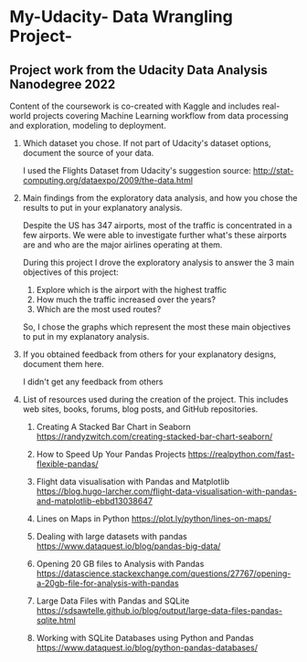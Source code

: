# My-Udacity- Data Wrangling Project-
## Project work from the Udacity Data Analysis Nanodegree 2022 
Content of the coursework is co-created with Kaggle and includes real-world projects covering Machine Learning workflow from data processing and exploration, modeling to deployment.
1. Which dataset you chose. If not part of Udacity's dataset options, document the source of your data.

	I used the Flights Dataset from Udacity's suggestion
	source: http://stat-computing.org/dataexpo/2009/the-data.html


2. Main findings from the exploratory data analysis, and how you chose the results to put in your explanatory analysis.

	Despite the US has 347 airports, most of the traffic is concentrated in a few airports. We were able to investigate further what's these airports are and who are the major airlines operating at them.
	
	During this project I drove the exploratory analysis to answer the 3 main objectives of this project:

	1. Explore which is the airport with the highest traffic
	2. How much the traffic increased over the years?
	3. Which are the most used routes?

	So, I chose the graphs which represent the most these main objectives to put in my explanatory analysis.

3. If you obtained feedback from others for your explanatory designs, document them here.
	
	I didn't get any feedback from others

4. List of resources used during the creation of the project. This includes web sites, books, forums, blog posts, and GitHub repositories.

	1. Creating A Stacked Bar Chart in Seaborn
	   https://randyzwitch.com/creating-stacked-bar-chart-seaborn/
	
	2. How to Speed Up Your Pandas Projects
	   https://realpython.com/fast-flexible-pandas/

	3. Flight data visualisation with Pandas and Matplotlib
	   https://blog.hugo-larcher.com/flight-data-visualisation-with-pandas-and-matplotlib-ebbd13038647

	4. Lines on Maps in Python
	   https://plot.ly/python/lines-on-maps/

	5. Dealing with large datasets with pandas
	   https://www.dataquest.io/blog/pandas-big-data/

	6. Opening 20 GB files to Analysis with Pandas
	   https://datascience.stackexchange.com/questions/27767/opening-a-20gb-file-for-analysis-with-pandas

	7. Large Data Files with Pandas and SQLite
	   https://sdsawtelle.github.io/blog/output/large-data-files-pandas-sqlite.html

	8. Working with SQLite Databases using Python and Pandas
	   https://www.dataquest.io/blog/python-pandas-databases/

